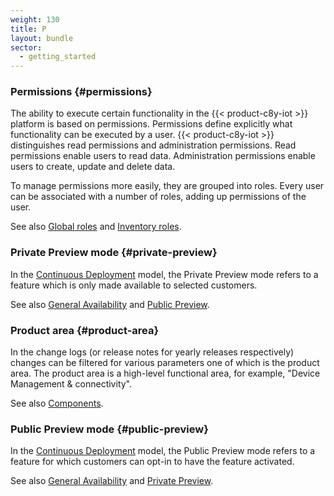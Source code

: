 ```yaml
---
weight: 130
title: P
layout: bundle
sector:
  - getting_started
---
```



### Permissions {#permissions}

The ability to execute certain functionality in the {{< product-c8y-iot >}} platform is based on permissions. Permissions define explicitly what functionality can be executed by a user. {{< product-c8y-iot >}} distinguishes read permissions and administration permissions. Read permissions enable users to read data. Administration permissions enable users to create, update and delete data.

To manage permissions more easily, they are grouped into roles. Every user can be associated with a number of roles, adding up permissions of the user.

See also [Global roles](/glossary/g/#global-roles) and [Inventory roles](/glossary/i/#inventory-roles).

### Private Preview mode {#private-preview}

In the [Continuous Deployment](/glossary/c/#continuous_deployment) model, the Private Preview mode refers to a feature which is only made available to selected customers.

See also [General Availability](/glossary/g/#ga) and [Public Preview](/glossary/p/#public-preview).

### Product area {#product-area}

In the change logs (or release notes for yearly releases respectively) changes can be filtered for various parameters one of which is the product area. The product area is a high-level functional area, for example, "Device Management & connectivity". 

See also [Components](/glossary/c/#components).

### Public Preview mode {#public-preview}

In the [Continuous Deployment](/glossary/c/#continuous_deployment) model, the Public Preview mode refers to a feature for which customers can opt-in to have the feature activated.

See also [General Availability](/glossary/g/#ga) and [Private Preview](/glossary/p/#private-preview).
